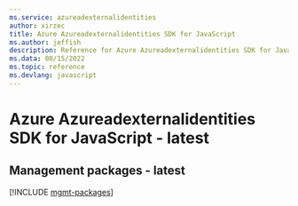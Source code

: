 ```yaml
---
ms.service: azureadexternalidentities
author: xirzec
title: Azure Azureadexternalidentities SDK for JavaScript
ms.author: jeffish
description: Reference for Azure Azureadexternalidentities SDK for JavaScript
ms.data: 08/15/2022
ms.topic: reference
ms.devlang: javascript
---
```

# Azure Azureadexternalidentities SDK for JavaScript - latest

## Management packages - latest
[!INCLUDE [mgmt-packages](azureadexternalidentities-mgmt-index.md)]